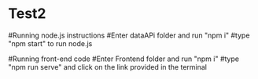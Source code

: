 # Test2

#Running node.js instructions
#Enter dataAPi folder and run "npm i"
#type "npm start" to run node.js

#Running front-end code 
#Enter Frontend folder and run "npm i"
#type "npm run serve" and click on the link provided in the terminal
